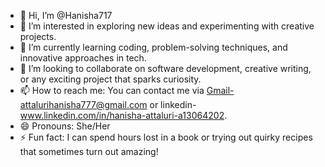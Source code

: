 - 👋 Hi, I’m @Hanisha717
- 👀 I’m interested in exploring new ideas and experimenting with creative projects.
- 🌱 I’m currently learning coding, problem-solving techniques, and innovative approaches in tech.
- 💞️ I’m looking to collaborate on software development, creative writing, or any exciting project that sparks curiosity.
- 📫 How to reach me: You can contact me via Gmail-attalurihanisha777@gmail.com or linkedin-www.linkedin.com/in/hanisha-attaluri-a13064202.
- 😄 Pronouns: She/Her
- ⚡ Fun fact: I can spend hours lost in a book or trying out quirky recipes that sometimes turn out amazing!

<!---
Hanisha717/Hanisha717 is a ✨ special ✨ repository because its `README.md` (this file) appears on your GitHub profile.
You can click the Preview link to take a look at your changes.
--->
